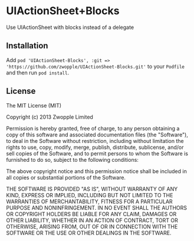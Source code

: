 # UIActionSheet+Blocks

Use UIActionSheet with blocks instead of a delegate

## Installation

Add `pod 'UIActionSheet-Blocks', :git => 'https://github.com/zwopple/UIActionSheet-Blocks.git'` to your `Podfile` and then run `pod install`.

## License

The MIT License (MIT)

Copyright (c) 2013 Zwopple Limited

Permission is hereby granted, free of charge, to any person obtaining a copy of
this software and associated documentation files (the "Software"), to deal in
the Software without restriction, including without limitation the rights to
use, copy, modify, merge, publish, distribute, sublicense, and/or sell copies of
the Software, and to permit persons to whom the Software is furnished to do so,
subject to the following conditions:

The above copyright notice and this permission notice shall be included in all
copies or substantial portions of the Software.

THE SOFTWARE IS PROVIDED "AS IS", WITHOUT WARRANTY OF ANY KIND, EXPRESS OR
IMPLIED, INCLUDING BUT NOT LIMITED TO THE WARRANTIES OF MERCHANTABILITY, FITNESS
FOR A PARTICULAR PURPOSE AND NONINFRINGEMENT. IN NO EVENT SHALL THE AUTHORS OR
COPYRIGHT HOLDERS BE LIABLE FOR ANY CLAIM, DAMAGES OR OTHER LIABILITY, WHETHER
IN AN ACTION OF CONTRACT, TORT OR OTHERWISE, ARISING FROM, OUT OF OR IN
CONNECTION WITH THE SOFTWARE OR THE USE OR OTHER DEALINGS IN THE SOFTWARE.
